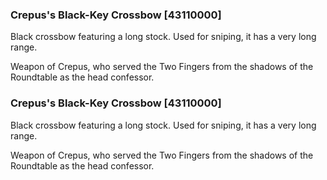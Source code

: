 ### Crepus's Black-Key Crossbow [43110000]

Black crossbow featuring a long stock. Used for sniping, it has a very long range.

Weapon of Crepus, who served the Two Fingers from the shadows of the Roundtable as the head confessor.### Crepus's Black-Key Crossbow [43110000]

Black crossbow featuring a long stock. Used for sniping, it has a very long range.

Weapon of Crepus, who served the Two Fingers from the shadows of the Roundtable as the head confessor.